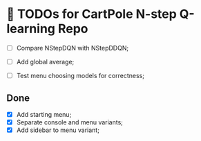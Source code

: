 # 📝 TODOs for CartPole N-step Q-learning Repo

- [ ] Compare NStepDQN with NStepDDQN;
- [ ] Add global average;
- [ ] Test menu choosing models for correctness;


## Done
- [x] Add starting menu;
- [x] Separate console and menu variants;
- [x] Add sidebar to menu variant;
